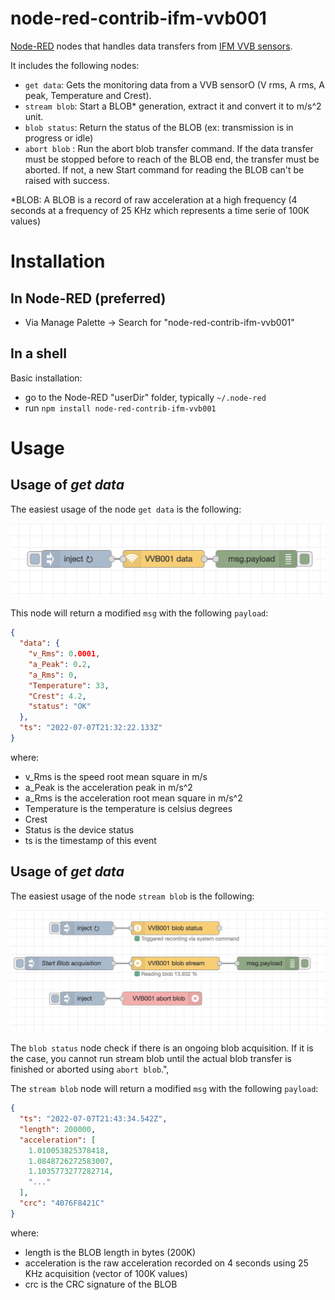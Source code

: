 # node-red-contrib-ifm-vvb001

[Node-RED](http://nodered.org) nodes that handles data transfers from [IFM VVB sensors](https://www.ifm.com/fr/en/product/VVB001).

It includes the following nodes:

- `get data`: Gets the monitoring data from a VVB sensorO (V rms, A rms, A peak, Temperature and Crest).
- `stream blob`: Start a BLOB\* generation, extract it and convert it to m/s^2 unit.
- `blob status`: Return the status of the BLOB (ex: transmission is in progress or idle)
- `abort blob` : Run the abort blob transfer command. If the data transfer must be stopped before to reach of the BLOB end, the transfer must be aborted. If not, a new Start command for reading the BLOB can't be raised with success.

\*BLOB: A BLOB is a record of raw acceleration at a high frequency (4 seconds at a frequency of 25 KHz which represents a time serie of 100K values)

<a name="installation"></a>

# Installation

<a name="installation_in_node-red"></a>

## In Node-RED (preferred)

- Via Manage Palette -> Search for "node-red-contrib-ifm-vvb001"

<a name="installation_in_a_shell"></a>

## In a shell

Basic installation:

- go to the Node-RED "userDir" folder, typically `~/.node-red`
- run `npm install node-red-contrib-ifm-vvb001`

# Usage

<a name="usage"></a>

## Usage of _get data_

<a name="usage_get_data"></a>

The easiest usage of the node `get data` is the following:

<img src="images/example-get-data.png" alt="get-data basic usage"/>

This node will return a modified `msg` with the following `payload`:

```json
{
  "data": {
    "v_Rms": 0.0001,
    "a_Peak": 0.2,
    "a_Rms": 0,
    "Temperature": 33,
    "Crest": 4.2,
    "status": "OK"
  },
  "ts": "2022-07-07T21:32:22.133Z"
}
```

where:

- v_Rms is the speed root mean square in m/s
- a_Peak is the acceleration peak in m/s^2
- a_Rms is the acceleration root mean square in m/s^2
- Temperature is the temperature is celsius degrees
- Crest
- Status is the device status
- ts is the timestamp of this event

## Usage of _get data_

<a name="usage_stream_blob"></a>

The easiest usage of the node `stream blob` is the following:

<img src="images/example-stream-blob.png" alt="stream-blob basic usage"/>

The `blob status` node check if there is an ongoing blob acquisition. If it is the case, you cannot run stream blob until the actual blob transfer is finished or aborted using `abort blob`.",

The `stream blob` node will return a modified `msg` with the following `payload`:

```json
{
  "ts": "2022-07-07T21:43:34.542Z",
  "length": 200000,
  "acceleration": [
    1.010053825378418,
    1.0848726272583007,
    1.1035773277282714,
    "..."
  ],
  "crc": "4076F8421C"
}
```

where:

- length is the BLOB length in bytes (200K)
- acceleration is the raw acceleration recorded on 4 seconds using 25 KHz acquisition (vector of 100K values)
- crc is the CRC signature of the BLOB
